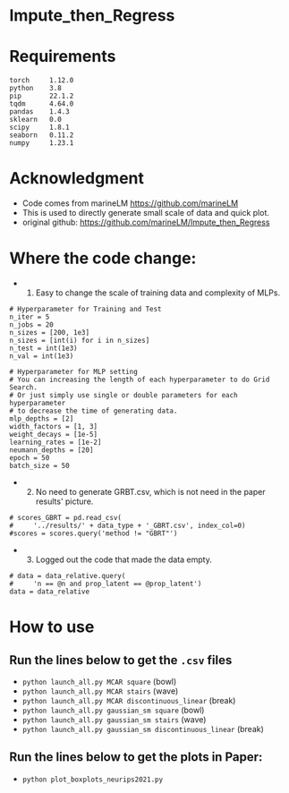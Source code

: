 # Impute_then_Regress
# Requirements
```
torch     1.12.0
python    3.8
pip       22.1.2
tqdm      4.64.0
pandas    1.4.3
sklearn   0.0
scipy     1.8.1
seaborn   0.11.2
numpy     1.23.1
```
# Acknowledgment
- Code comes from marineLM https://github.com/marineLM
- This is used to directly generate small scale of data and quick plot.
- original github: https://github.com/marineLM/Impute_then_Regress
# Where the code change:
- 1. Easy to change the scale of training data and complexity of MLPs.
```
# Hyperparameter for Training and Test
n_iter = 5
n_jobs = 20
n_sizes = [200, 1e3]
n_sizes = [int(i) for i in n_sizes]
n_test = int(1e3)
n_val = int(1e3)

# Hyperparameter for MLP setting
# You can increasing the length of each hyperparameter to do Grid Search.
# Or just simply use single or double parameters for each hyperparameter 
# to decrease the time of generating data.
mlp_depths = [2]
width_factors = [1, 3]
weight_decays = [1e-5]
learning_rates = [1e-2]
neumann_depths = [20]
epoch = 50
batch_size = 50
```
- 2. No need to generate GRBT.csv, which is not need in the paper results' picture.
```
# scores_GBRT = pd.read_csv(
#     '../results/' + data_type + '_GBRT.csv', index_col=0)
#scores = scores.query('method != "GBRT"')
```
- 3. Logged out the code that made the data empty.
```
# data = data_relative.query(
#     'n == @n and prop_latent == @prop_latent')
data = data_relative
```
# How to use
## Run the lines below to get the ```.csv``` files
- ```python launch_all.py MCAR square``` (bowl)
- ```python launch_all.py MCAR stairs``` (wave)
- ```python launch_all.py MCAR discontinuous_linear``` (break)
- ```python launch_all.py gaussian_sm square``` (bowl)
- ```python launch_all.py gaussian_sm stairs``` (wave)
- ```python launch_all.py gaussian_sm discontinuous_linear``` (break)
## Run the lines below to get the plots in Paper:
- ```python plot_boxplots_neurips2021.py```
